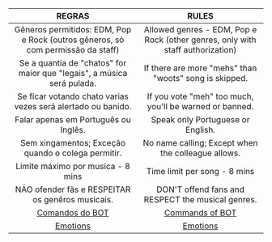 |REGRAS|RULES|
|:------:|:---------:|
|Gêneros permitidos: EDM, Pop e Rock (outros gêneros, só com permissão da staff) | Allowed genres - EDM, Pop e Rock (other genres, only with staff authorization)|
|Se a quantia de "chatos" for maior que "legais", a música será pulada. |If there are more "mehs" than "woots" song is skipped.|
|Se ficar votando chato varias vezes será alertado ou banido.|If you vote "meh" too much, you'll be warned or banned.|
|Falar apenas em Português ou Inglês. | Speak only Portuguese or English.|
|Sem xingamentos; Exceção quando o colega permitir. | No name calling; Except when the colleague allows.|
|Limite máximo por musica - 8 mins |  Time limit per song - 8 mins|
|NÃO ofender fãs e RESPEITAR os genêros musicais. | DON'T offend fans and RESPECT the musical genres. |
|[Comandos do BOT](https://github.com/Shadow-Slayer/moveit/blob/master/Comandos.md)|[Commands of BOT](https://github.com/Shadow-Slayer/moveit/blob/master/Comandos.md)|
|[Emotions](http://www.emoji-cheat-sheet.com/)|[Emotions](http://www.emoji-cheat-sheet.com/)|
